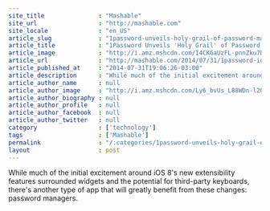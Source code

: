 ```yaml
---
site_title               : "Mashable"
site_url                 : "http://mashable.com"
site_locale              : "en_US"
article_slug             : "1password-unveils-holy-grail-of-password-managers-for-ios-8"
article_title            : "1Password Unveils 'Holy Grail' of Password Managers for iOS 8"
article_image            : "http://i.amz.mshcdn.com/I4CKGaUzFL-pnnZku7DFCSEl7gc=/1200x627/2014%2F07%2F31%2Fea%2F1PasswordiP.c4acd.png"
article_url              : "http://mashable.com/2014/07/31/1password-ios-8-extension/"
article_published_at     : "2014-07-31T19:06:26-03:00"
article_description      : "While much of the initial excitement around iOS 8's new extensibility features surrounded widgets and the potential for third-party keyboards, there's another type of app that will greatly benefit from these changes: password managers."
article_author_name      : null
article_author_image     : "http://i.amz.mshcdn.com/Ly6_bvUs_L88WDn-l2QUheCN_ao=/90x90/2016%2F09%2F16%2F8f%2Fhttpsd2mhye01h4nj2n.cloudfront.netmediaZgkyMDE1LzA3.c1888.jpg"
article_author_biography : null
article_author_profile   : null
article_author_facebook  : null
article_author_twitter   : null
category                 : ['technology']
tags                     : ['Mashable']
permalink                : "/:categories/1password-unveils-holy-grail-of-password-managers-for-ios-8/"
layout                   : post
---
```


While much of the initial excitement around iOS 8's new extensibility features surrounded widgets and the potential for third-party keyboards, there's another type of app that will greatly benefit from these changes: password managers.
